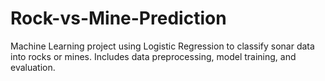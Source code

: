 # Rock-vs-Mine-Prediction
Machine Learning project using Logistic Regression to classify sonar data into rocks or mines. Includes data preprocessing, model training, and evaluation.
